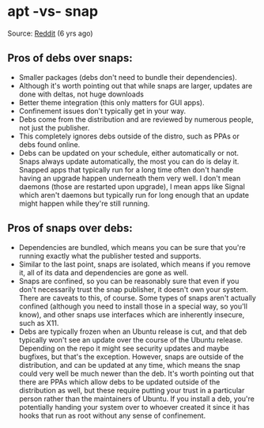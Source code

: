 # apt -vs- snap

Source: [Reddit](https://www.reddit.com/r/Ubuntu/comments/a364ii/proscons_of_snap_vs_apt/) (6 yrs ago)

##  Pros of debs over snaps:

- Smaller packages (debs don't need to bundle their dependencies).
- Although it's worth pointing out that while snaps are larger, updates are done with deltas, not huge downloads
- Better theme integration (this only matters for GUI apps).
- Confinement issues don't typically get in your way.
- Debs come from the distribution and are reviewed by numerous people, not just the publisher.
- This completely ignores debs outside of the distro, such as PPAs or debs found online.
- Debs can be updated on your schedule, either automatically or not. Snaps always update automatically, the most you can do is delay it. Snapped apps that typically run for a long time often don't handle having an upgrade happen underneath them very well. I don't mean daemons (those are restarted upon upgrade), I mean apps like Signal which aren't daemons but typically run for long enough that an update might happen while they're still running.

## Pros of snaps over debs:

- Dependencies are bundled, which means you can be sure that you're running exactly what the publisher tested and supports.
- Similar to the last point, snaps are isolated, which means if you remove it, all of its data and dependencies are gone as well.
- Snaps are confined, so you can be reasonably sure that even if you don't necessarily trust the snap publisher, it doesn't own your system.  There are caveats to this, of course. Some types of snaps aren't actually confined (although you need to install those in a special way, so you'll know), and other snaps use interfaces which are inherently insecure, such as X11.
- Debs are typically frozen when an Ubuntu release is cut, and that deb typically won't see an update over the course of the Ubuntu release. Depending on the repo it might see security updates and maybe bugfixes, but that's the exception. However, snaps are outside of the distribution, and can be updated at any time, which means the snap could very well be much newer than the deb.   It's worth pointing out that there are PPAs which allow debs to be updated outside of the distribution as well, but these require putting your trust in a particular person rather than the maintainers of Ubuntu. If you install a deb, you're potentially handing your system over to whoever created it since it has hooks that run as root without any sense of confinement. 